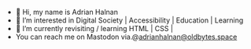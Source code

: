 - 👋 Hi, my name is Adrian Halnan
- 👀 I’m interested in Digital Society | Accessibility | Education | Learning
- 🌱 I’m currently revisiting / learning HTML | CSS |  
- You can reach me on Mastodon via.@adrianhalnan@oldbytes.space

<!---
adrianhalnan/adrianhalnan is a ✨ special ✨ repository because its `README.md` (this file) appears on your GitHub profile.
You can click the Preview link to take a look at your changes.
--->
